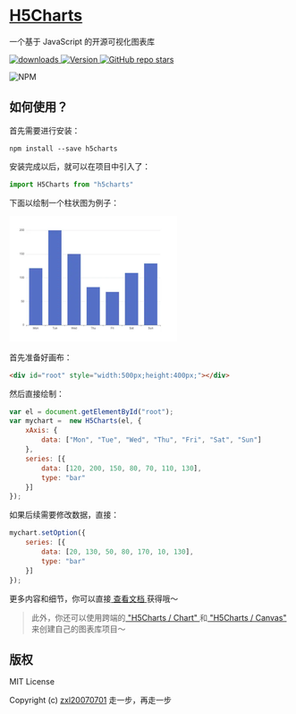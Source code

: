 # [H5Charts](https://github.com/oi-contrib/H5Charts)
一个基于 JavaScript 的开源可视化图表库

<p>
    <a href="https://zxl20070701.github.io/toolbox/#/npm-download?packages=h5charts&interval=7">
        <img src="https://img.shields.io/npm/dm/h5charts.svg" alt="downloads">
    </a>
    <a href="https://www.npmjs.com/package/h5charts">
        <img src="https://img.shields.io/npm/v/h5charts.svg" alt="Version">
    </a>
    <a href="https://github.com/oi-contrib/H5Charts" target='_blank'>
        <img alt="GitHub repo stars" src="https://img.shields.io/github/stars/oi-contrib/H5Charts?style=social">
    </a>
</p>

<img src="https://nodei.co/npm/h5charts.png?downloads=true&amp;downloadRank=true&amp;stars=true" alt="NPM">

## 如何使用？

首先需要进行安装：

```
npm install --save h5charts
```

安装完成以后，就可以在项目中引入了：

```js
import H5Charts from "h5charts"
```

下面以绘制一个柱状图为例子：

<img width="300px" src="./docs/images/examples/bar-simple.webp" />

首先准备好画布：

```html
<div id="root" style="width:500px;height:400px;"></div>
```

然后直接绘制：

```js
var el = document.getElementById("root");
var mychart =  new H5Charts(el, {
    xAxis: {
        data: ["Mon", "Tue", "Wed", "Thu", "Fri", "Sat", "Sun"]
    },
    series: [{
        data: [120, 200, 150, 80, 70, 110, 130],
        type: "bar"
    }]
});
```

如果后续需要修改数据，直接：

```js
mychart.setOption({
    series: [{
        data: [20, 130, 50, 80, 170, 10, 130],
        type: "bar"
    }]
});
```

更多内容和细节，你可以直接[ 查看文档 ](https://oi-contrib.github.io/H5Charts) 获得哦～

> 此外，你还可以使用跨端的[ "H5Charts / Chart" ](./src/chart/README.md)和[ "H5Charts / Canvas" ](./src/canvas/README.md)来创建自己的图表库项目～

## 版权

MIT License

Copyright (c) [zxl20070701](https://zxl20070701.github.io/notebook/home.html) 走一步，再走一步